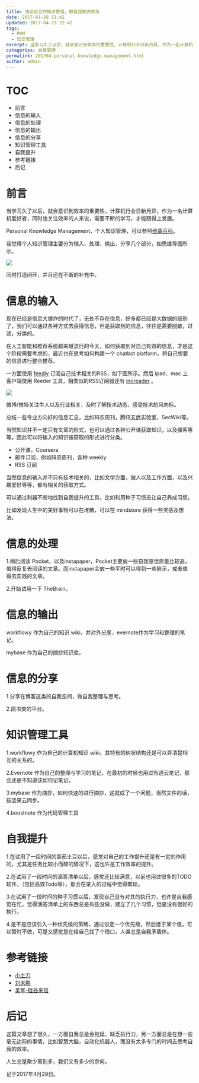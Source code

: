 ```yaml
---
title: 浅谈自己的知识管理，即自我知识体系
date: 2017-01-28 11:42
updated: 2017-04-29 22:42
tags: 
  - PKM
  - 知识管理
excerpt: 当学习久了以后，就会意识到效率的重要性。计算机行业日新月异，作为一名计算机爱好者，同时也关注效率的人来说，需要不断的学习，才能跟得上发展。对自己的知识管理体系进行思考，并付诸实践。
categories: 自我管理
permalink: 201704-personal-knowledge-management.html
author: admin
---
```


# TOC

+ 前言
+ 信息的输入
+ 信息的处理
+ 信息的输出
+ 信息的分享
+ 知识管理工具
+ 自我提升
+ 参考链接
+ 后记

# 前言

当学习久了以后，就会意识到效率的重要性。计算机行业日新月异，作为一名计算机爱好者，同时也关注效率的人来说，需要不断的学习，才能跟得上发展。

Personal Knowledge Management，个人知识管理，可以参照[维基百科](https://en.wikipedia.org/wiki/Personal_knowledge_management)。

我觉得个人知识管理主要分为输入、处理、输出、分享几个部分，如思维导图所示。

<img src="https://oijlbmkg8.qnssl.com/blog201704-personal-knowledge-management-01.png" class="responsive-img">

同时打造闭环，并且还在不断的补充中。

# 信息的输入

现在已经是信息大爆炸的时代了，无处不存在信息，好多都已经是大数据的级别了，我们可以通过各种方式去获得信息，但是获取到的信息，往往是需要脱敏，过滤，分类的。

在人工智能和推荐系统越来越流行的今天，如何获取到对自己有效的信息，才是这个阶段需要考虑的，最近也在思考如何构建一个 chatbot platform，将自己想要的信息进行整合推荐。

一方面使用 [feedly](https://feedly.com/) 订阅自己技术相关的RSS，如下图所示。然后 ipad、mac 上客户端使用 Reeder 工具，相类似的RSS订阅器还有 [inoreader](http://www.inoreader.com/) 。

<img src="https://oijlbmkg8.qnssl.com/blog201704-personal-knowledge-management-02.png" class="responsive-img">

微博/推特关注牛人以及行业相关，及时了解技术动态，感受技术的风向标。

总结一些专业方向好的信息汇总，比如码农周刊，腾讯玄武实验室，SecWiki等。

当然知识并不一定只有文章的形式，也可以通过各种公开课获取知识，以及播客等等。因此可以将输入的知识按获取的形式进行分类。

* 公开课，Coursera
* 邮件订阅，例如码农周刊，各种 weekly
* RSS 订阅

当然信息的输入并不只有技术相关的，比如文学方面，做人以及工作方面，以及兴趣爱好等等，都有相关的获取方式。

可以通过利器不断地找到自我提升的工具，比如利用种子习惯去让自己养成习惯。

比如发现人生中的美好事物可以在堆糖，可以在 mindstore 获得一些灵感及想法。

# 信息的处理

1.稍后阅读 Pocket，以及instapaper，Pocket主要放一些自我感觉质量比较高，值得反复去阅读的文章。而instapaper会放一些平时可以得到一些启示，或者值得去实践的文章。

2.开始试用一下 TheBrain。

# 信息的输出

workflowy 作为自己的知识 wiki，并对外[分享](https://workflowy.com/s/uKaeJ838dX)，evernote作为学习和整理的笔记。

mybase 作为自己的摘抄知识库。

# 信息的分享

1.分享在博客这类的自我空间，做自我整理与思考。

2.简书类的平台。

# 知识管理工具

1.workflowy 作为自己的计算机知识 wiki，其特有的树状结构还是可以弄清楚相互的关系的。

2.Evernote 作为自己的整理与学习的笔记，在最初的时候也用过有道云笔记，那会还是不知道该如何记笔记，

3.mybase 作为摘抄，如何快速的进行摘抄，这就成了一个问题，当然文件的话，按坚果云同步。

4.boostnote 作为代码管理工具

# 自我提升

1.在试用了一段时间的番茄土豆以后，感觉对自己的工作提升还是有一定的作用的，尤其是任务比较小而碎的情况下，这也许是工作效率的提升。

2.在试用了一段时间的滴答清单以后，感觉还比较满意，以前也用过很多的TODO软件，（包括高效Todo等），那会在录入的过程中觉得繁琐。

3.在试用了一段时间的种子习惯以后，发现自己没有对其的执行力，也许是自我感觉在忙，觉得滴答清单上的东西总是有些没做，建立了几个习惯，但是没有很好的执行。

4.是不是应该引入一种优先级的策略，通过设定一个优先级，然后低于某个值，可以暂时不做，可是又感觉是在给自己找了个借口，人类总是自我矛盾体。

# 参考链接

+ [小土刀](http://wdxtub.com/2016/12/10/be-productive-guide/)
+ [刘未鹏](http://mindhacks.cn/)
+ [吴军-硅谷来信]()

# 后记

这篇文章想了很久，一方面自我总是会拖延，缺乏执行力，另一方面总是在想一些毫无边际的事情，比如智慧大脑，自动化机器人，而没有太多专门的时间去思考自我的效率。

人生总是聚少离别多，我们又有多少的奈何。

记于2017年4月29日。


